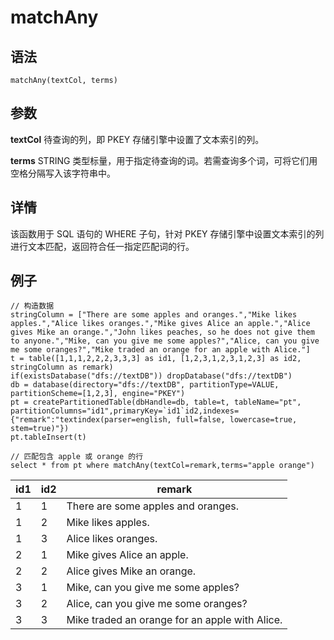 # matchAny

## 语法

`matchAny(textCol, terms)`

## 参数

**textCol** 待查询的列，即 PKEY 存储引擎中设置了文本索引的列。

**terms** STRING 类型标量，用于指定待查询的词。若需查询多个词，可将它们用空格分隔写入该字符串中。

## 详情

该函数用于 SQL 语句的 WHERE 子句，针对 PKEY 存储引擎中设置文本索引的列进行文本匹配，返回符合任一指定匹配词的行。

## 例子

```
// 构造数据
stringColumn = ["There are some apples and oranges.","Mike likes apples.","Alice likes oranges.","Mike gives Alice an apple.","Alice gives Mike an orange.","John likes peaches, so he does not give them to anyone.","Mike, can you give me some apples?","Alice, can you give me some oranges?","Mike traded an orange for an apple with Alice."]
t = table([1,1,1,2,2,2,3,3,3] as id1, [1,2,3,1,2,3,1,2,3] as id2, stringColumn as remark)
if(existsDatabase("dfs://textDB")) dropDatabase("dfs://textDB")
db = database(directory="dfs://textDB", partitionType=VALUE, partitionScheme=[1,2,3], engine="PKEY")
pt = createPartitionedTable(dbHandle=db, table=t, tableName="pt", partitionColumns="id1",primaryKey=`id1`id2,indexes={"remark":"textindex(parser=english, full=false, lowercase=true, stem=true)"})
pt.tableInsert(t)

// 匹配包含 apple 或 orange 的行
select * from pt where matchAny(textCol=remark,terms="apple orange")
```

| id1 | id2 | remark |
| --- | --- | --- |
| 1 | 1 | There are some apples and oranges. |
| 1 | 2 | Mike likes apples. |
| 1 | 3 | Alice likes oranges. |
| 2 | 1 | Mike gives Alice an apple. |
| 2 | 2 | Alice gives Mike an orange. |
| 3 | 1 | Mike, can you give me some apples? |
| 3 | 2 | Alice, can you give me some oranges? |
| 3 | 3 | Mike traded an orange for an apple with Alice. |

